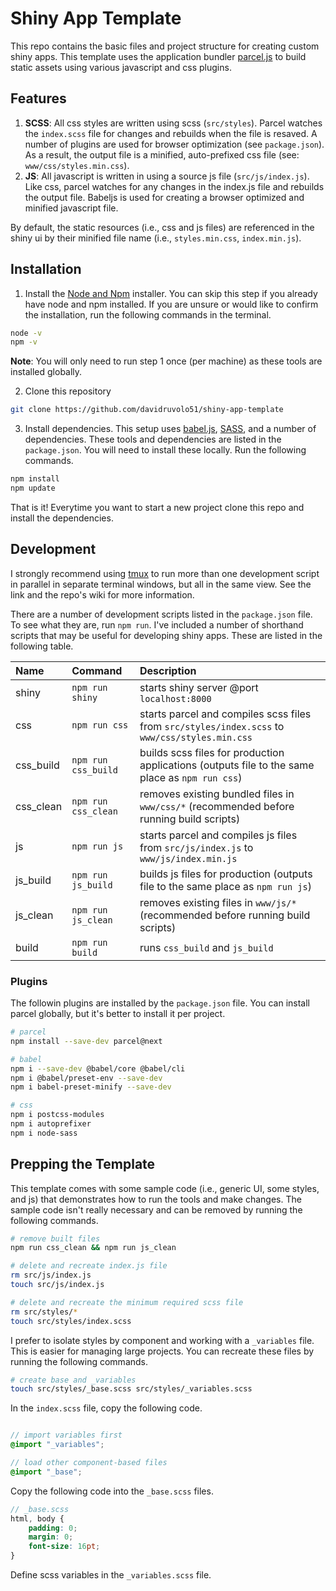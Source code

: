 # Shiny App Template

This repo contains the basic files and project structure for creating custom shiny apps. This template uses the application bundler [parcel.js](https://parceljs.org) to build static assets using various javascript and css plugins.

## Features

1. **SCSS**: All css styles are written using scss (`src/styles`). Parcel watches the `index.scss` file for changes and rebuilds when the file is resaved. A number of plugins are used for browser optimization (see `package.json`). As a result, the output file is a minified, auto-prefixed css file (see: `www/css/styles.min.css`).
2. **JS**: All javascript is written in using a source js file (`src/js/index.js`). Like css, parcel watches for any changes in the index.js file and rebuilds the output file. Babeljs is used for creating a browser optimized and minified javascript file.

By default, the static resources (i.e., css and js files) are referenced in the shiny ui by their minified file name (i.e., `styles.min.css`, `index.min.js`).

## Installation

1. Install the [Node and Npm](https://nodejs.org/en/download/) installer. You can skip this step if you already have node and npm installed. If you are unsure or would like to confirm the installation, run the following commands in the terminal.

```bash
node -v
npm -v
```

**Note**: You will only need to run step 1 once (per machine) as these tools are installed globally.

2. Clone this repository

```bash
git clone https://github.com/davidruvolo51/shiny-app-template
```

3. Install dependencies. This setup uses [babel.js](https://babeljs.io), [SASS](https://sass-lang.com), and a number of dependencies. These tools and dependencies are listed in the `package.json`. You will need to install these locally. Run the following commands.

```bash
npm install
npm update
```

That is it! Everytime you want to start a new project clone this repo and install the dependencies.

## Development

I strongly recommend using [tmux](https://github.com/tmux/tmux) to run more than one development script in parallel in separate terminal windows, but all in the same view. See the link and the repo's wiki for more information.

There are a number of development scripts listed in the `package.json` file. To see what they are, run `npm run`. I've included a number of shorthand scripts that may be useful for developing shiny apps. These are listed in the following table.

| Name | Command | Description
| :--- | :------ | :-----------
| shiny | `npm run shiny` | starts shiny server @port `localhost:8000`
| css | `npm run css` | starts parcel and compiles scss files from `src/styles/index.scss` to `www/css/styles.min.css`
| css_build | `npm run css_build` | builds scss files for production applications (outputs file to the same place as `npm run css`)
| css_clean | `npm run css_clean` | removes existing bundled files in `www/css/*` (recommended before running build scripts)
| js | `npm run js` | starts parcel and compiles js files from `src/js/index.js` to `www/js/index.min.js`
| js_build | `npm run js_build` | builds js files for production (outputs file to the same place as `npm run js`)
| js_clean | `npm run js_clean` | removes existing files in `www/js/*` (recommended before running build scripts)
| build | `npm run build` | runs `css_build` and `js_build`


### Plugins 

The followin plugins are installed by the `package.json` file. You can install parcel globally, but it's better to install it per project.

```bash
# parcel
npm install --save-dev parcel@next

# babel
npm i --save-dev @babel/core @babel/cli
npm i @babel/preset-env --save-dev
npm i babel-preset-minify --save-dev

# css
npm i postcss-modules
npm i autoprefixer
npm i node-sass
```

## Prepping the Template

This template comes with some sample code (i.e., generic UI, some styles, and js) that demonstrates how to run the tools and make changes. The sample code isn't really necessary and can be removed by running the following commands.

```bash
# remove built files
npm run css_clean && npm run js_clean

# delete and recreate index.js file
rm src/js/index.js
touch src/js/index.js

# delete and recreate the minimum required scss file
rm src/styles/*
touch src/styles/index.scss
```

I prefer to isolate styles by component and working with a `_variables` file. This is easier for managing large projects. You can recreate these files by running the following commands.

```bash
# create base and _variables
touch src/styles/_base.scss src/styles/_variables.scss
```

In the `index.scss` file, copy the following code.

```scss

// import variables first
@import "_variables";

// load other component-based files
@import "_base";
```

Copy the following code into the `_base.scss` files.

```scss
// _base.scss
html, body {
    padding: 0;
    margin: 0;
    font-size: 16pt;
}
```

Define scss variables in the `_variables.scss` file.

